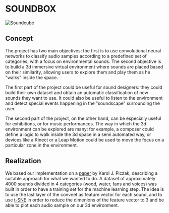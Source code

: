 # SOUNDBOX

![Soundcube](/images/soundcube.jpg)


## Concept

The project has two main objectives: the first is to use convolutional neural networks to classify audio samples according to a predefined set of categories, with a focus on environmental sounds. The second objective is to build a 3d immersive virtual environment where sounds are placed based on their similarity, allowing users to explore them and play them as he "walks" inside the space.

The first part of the project could be useful for sound designers: they could build their own dataset and obtain an automatic classification of new sounds they want to use. It could also be useful to listen to the environment and detect special events happening in the "soundscape" surrounding the user.   

The second part of the project, on the other hand, can be especially useful for exhibitions, or for music performances. The way in which the 3d environment can be explored are many: for example, a composer could define a logic to walk inside the 3d space in a semi automated way, or devices like a Kinect or a Leap Motion could be used to move the focus on a particular zone in the environment.   


## Realization

We based our implementation on a [paper](https://www.google.com/url?sa=t&rct=j&q=&esrc=s&source=web&cd=1&cad=rja&uact=8&ved=0ahUKEwjgyOSm3s3QAhWHCsAKHf0qDaYQFggjMAA&url=http%3A%2F%2Fkarol.piczak.com%2Fpapers%2FPiczak2015-ESC-ConvNet.pdf&usg=AFQjCNEiXav5RG38ouVrn5HxrdeDfPOCnw&sig2=T41gwBtoQJ3glYS2WU5G3Q) by Karol J. Piczak, describing a suitable approach for what we wanted to do. 
A dataset of approximately 4000 sounds divided in 4 categories (wood, water, fans and voices) was built in order to have a training set for the machine learning step. The idea is to use the last layer of the convnet as feature vector for each sound, and to use [t-SNE](https://lvdmaaten.github.io/tsne/) in order to reduce the dimenions of the feature vector to 3 and be able to plot each audio sample on our 3d environment.

